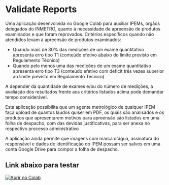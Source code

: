 # Validate Reports
Uma aplicação desenvolvida no Google Colab para auxiliar IPEMs, órgãos delegados do INMETRO, quanto à necessidade de apreensão de produtos examinados e que foram reprovados. Critérios específicos quando não atendidos levam à apreensão de produtos examinados:

- Quando mais de 30% das medições de um exame quantitativo apresenta erro tipo T1 (conteúdo efetivo abaixo do limite previsto em Regulamento Técnico)
- Quando pelo menos uma das medições de um exame quantitativo apresenta erro tipo T3 (conteúdo efetivo com deficit três vezes superior ao limite previsto em Regulamento Técnico)

A depender da quantidade de exames e/ou do número de medições, a avaliação dos resultados frente aos critérios listados acima pode demandar tempo considerável.

Esta aplicação possibilita que um agente metrológico de qualquer IPEM faça upload de quantos laudos quiser em PDF, os quais são analisados e os produtos que apresentarem motivos para apreensão são listados em uma folha de despacho, com das devidas justificativas, para ser anexa no respectivo processo administrativo

A aplicação ainda permite que imagens com marca d'água, assinatura do responsável e dados de identificação do IPEM possam ser salvos em uma conta Google Drive para compor a folha de despacho.

## Link abaixo para testar
[![Abrir no Colab](https://colab.research.google.com/assets/colab-badge.svg)](https://github.com/adeiltonmsantos/ReportValidator/blob/main/validate_reports.ipynb)

